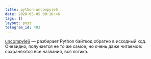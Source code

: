 ```yaml
---
title: python-uncompyle6
date: 2020-05-05 09:16:46
tags: []
layout: post
telegram_id: 403
---
```


[uncompyle6](https://github.com/rocky/python-uncompyle6/) — разбирает Python байткод обратно в исходный код. Очевидно, получается не то же самое, но очень даже читаемое: сохраняются все названия, вся логика.
